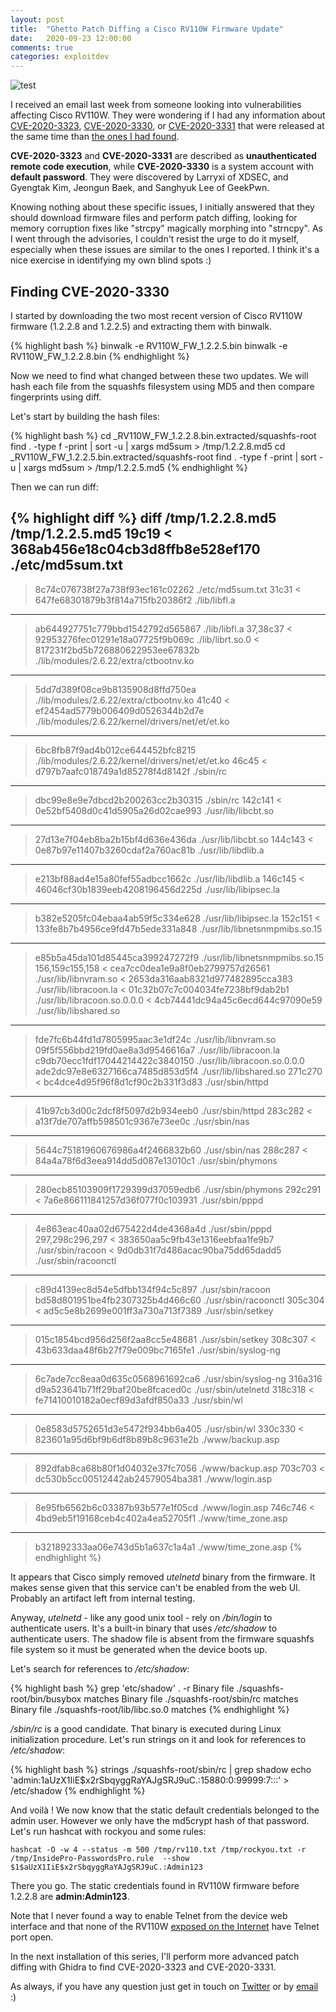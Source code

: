 ```yaml
---
layout: post
title:  "Ghetto Patch Diffing a Cisco RV110W Firmware Update"
date:   2020-09-23 12:00:00
comments: true
categories: exploitdev
---
```


![test]({{site.url}}/assets/ville100couleur_frite100sauce.jpg)

I received an email last week from someone looking into vulnerabilities affecting Cisco RV110W. They were wondering if I had any information about [CVE-2020-3323](https://cve.mitre.org/cgi-bin/cvename.cgi?name=CVE-2020-3323), [CVE-2020-3330](https://cve.mitre.org/cgi-bin/cvename.cgi?name=CVE-2020-3330), or [CVE-2020-3331](https://cve.mitre.org/cgi-bin/cvename.cgi?name=CVE-2020-3331) that were released at the same time than [the ones I had found](/exploitdev/2020/07/14/breaking-cisco-rv-again/). 

**CVE-2020-3323** and **CVE-2020-3331** are described as **unauthenticated remote code execution**, while **CVE-2020-3330** is a system account with **default password**. They were discovered by Larryxi of XDSEC, and Gyengtak Kim, Jeongun Baek, and Sanghyuk Lee of GeekPwn.

Knowing nothing about these specific issues, I initially answered that they should download firmware files and perform patch diffing, looking for memory corruption fixes like "strcpy" magically morphing into "strncpy". As I went through the advisories, I couldn't resist the urge to do it myself, especially when these issues are similar to the ones I reported. I think it's a nice exercise in identifying my own blind spots :)

## Finding CVE-2020-3330

I started by downloading the two most recent version of Cisco RV110W firmware (1.2.2.8 and 1.2.2.5) and extracting them with binwalk.

{% highlight bash %}
binwalk -e RV110W_FW_1.2.2.5.bin
binwalk -e RV110W_FW_1.2.2.8.bin
{% endhighlight %}

Now we need to find what changed between these two updates. We will hash each file from the squashfs filesystem using MD5 and then compare fingerprints using diff.

Let's start by building the hash files:

{% highlight bash %}
cd _RV110W_FW_1.2.2.8.bin.extracted/squashfs-root
find . -type f -print | sort -u | xargs md5sum > /tmp/1.2.2.8.md5
cd _RV110W_FW_1.2.2.5.bin.extracted/squashfs-root
find . -type f -print | sort -u | xargs md5sum > /tmp/1.2.2.5.md5
{% endhighlight %}

Then we can run diff:

{% highlight diff %}
diff /tmp/1.2.2.8.md5 /tmp/1.2.2.5.md5
19c19
< 368ab456e18c04cb3d8ffb8e528ef170  ./etc/md5sum.txt
---
> 8c74c076738f27a738f93ec161c02262  ./etc/md5sum.txt
31c31
< 647fe68301879b3f814a715fb20386f2  ./lib/libfl.a
---
> ab644927751c779bbd1542792d565867  ./lib/libfl.a
37,38c37
< 92953276fec01291e18a07725f9b069c  ./lib/librt.so.0
< 817231f2bd5b726880622953ee67832b  ./lib/modules/2.6.22/extra/ctbootnv.ko
---
> 5dd7d389f08ce9b8135908d8ffd750ea  ./lib/modules/2.6.22/extra/ctbootnv.ko
41c40
< ef2454ad5779b006409d0526344b2d7e  ./lib/modules/2.6.22/kernel/drivers/net/et/et.ko
---
> 6bc8fb87f9ad4b012ce644452bfc8215  ./lib/modules/2.6.22/kernel/drivers/net/et/et.ko
46c45
< d797b7aafc018749a1d85278f4d8142f  ./sbin/rc
---
> dbc99e8e9e7dbcd2b200263cc2b30315  ./sbin/rc
142c141
< 0e52bf5408d0c41d5905a26d02cae993  ./usr/lib/libcbt.so
---
> 27d13e7f04eb8ba2b15bf4d636e436da  ./usr/lib/libcbt.so
144c143
< 0e87b97e11407b3260cdaf2a760ac81b  ./usr/lib/libdlib.a
---
> e213bf88ad4e15a80fef55adbcc1662c  ./usr/lib/libdlib.a
146c145
< 46046cf30b1839eeb4208196456d225d  ./usr/lib/libipsec.la
---
> b382e5205fc04ebaa4ab59f5c334e628  ./usr/lib/libipsec.la
152c151
< 133fe8b7b4956ce9fd47b5ede331a848  ./usr/lib/libnetsnmpmibs.so.15
---
> e85b5a45da101d85445ca399247272f9  ./usr/lib/libnetsnmpmibs.so.15
156,159c155,158
< cea7cc0dea1e9a8f0eb2799757d26561  ./usr/lib/libnvram.so
< 2653da316aab8321d977482895cca383  ./usr/lib/libracoon.la
< 01c32b07c7c004034fe7238bf9dab2b1  ./usr/lib/libracoon.so.0.0.0
< 4cb74441dc94a45c6ecd644c97090e59  ./usr/lib/libshared.so
---
> fde7fc6b44fd1d7805995aac3e1df24c  ./usr/lib/libnvram.so
> 09f5f556bbd219fd0ae8a3d9546616a7  ./usr/lib/libracoon.la
> c9db70ecc1fdf17044214422c3840150  ./usr/lib/libracoon.so.0.0.0
> ade2dc97e8e6327166ca7485d853d5f4  ./usr/lib/libshared.so
271c270
< bc4dce4d95f96f8d1cf90c2b331f3d83  ./usr/sbin/httpd
---
> 41b97cb3d00c2dcf8f5097d2b934eeb0  ./usr/sbin/httpd
283c282
< a13f7de707affb598501c9367e73ee0c  ./usr/sbin/nas
---
> 5644c75181960676986a4f2466832b60  ./usr/sbin/nas
288c287
< 84a4a78f6d3eea914dd5d087e13010c1  ./usr/sbin/phymons
---
> 280ecb85103909f1729399d37059edb6  ./usr/sbin/phymons
292c291
< 7a6e866111841257d36f077f0c103931  ./usr/sbin/pppd
---
> 4e863eac40aa02d675422d4de4368a4d  ./usr/sbin/pppd
297,298c296,297
< 383650aa5c9fb43e1316eebfaa1fe9b7  ./usr/sbin/racoon
< 9d0db31f7d486acac90ba75dd65dadd5  ./usr/sbin/racoonctl
---
> c89d4139ec8d54e5dfbb134f94c5c897  ./usr/sbin/racoon
> bd58d801951be4fb2307325b4d466c60  ./usr/sbin/racoonctl
305c304
< ad5c5e8b2699e001ff3a730a713f7389  ./usr/sbin/setkey
---
> 015c1854bcd956d256f2aa8cc5e48681  ./usr/sbin/setkey
308c307
< 43b633daa48f6b27f79e009bc7165fe1  ./usr/sbin/syslog-ng
---
> 6c7ade7cc8eaa0d635c0568961692ca6  ./usr/sbin/syslog-ng
316a316
> d9a523641b71ff29baf20be8fcaced0c  ./usr/sbin/utelnetd
318c318
< fe71410010182a0ecf89d3afdf850a33  ./usr/sbin/wl
---
> 0e8583d5752651d3e5472f934bb6a405  ./usr/sbin/wl
330c330
< 823601a95d6bf9b6df8b89b8c9631e2b  ./www/backup.asp
---
> 892dfab8ca68b80f1d04032e37fc7056  ./www/backup.asp
703c703
< dc530b5cc00512442ab24579054ba381  ./www/login.asp
---
> 8e95fb6562b6c03387b93b577e1f05cd  ./www/login.asp
746c746
< 4bd9eb5f19168ceb4c402a4ea52705f1  ./www/time_zone.asp
---
> b321892333aa06e743d5b1a637c1a4a1  ./www/time_zone.asp
{% endhighlight %}

It appears that Cisco simply removed _utelnetd_ binary from the firmware. It makes sense given that this service can't be enabled from the web UI. Probably an artifact left from internal testing.

Anyway, _utelnetd_ - like any good unix tool - rely on _/bin/login_ to authenticate users. It's a built-in binary that uses _/etc/shadow_ to authenticate users. The shadow file is absent from the firmware squashfs file system so it must be generated when the device boots up.

Let's search for references to _/etc/shadow_:


{% highlight bash %}
grep 'etc/shadow' . -r
Binary file ./squashfs-root/bin/busybox matches
Binary file ./squashfs-root/sbin/rc matches
Binary file ./squashfs-root/lib/libc.so.0 matches
{% endhighlight %}

_/sbin/rc_ is a good candidate. That binary is executed during Linux initialization procedure. Let's run strings on it and look for references to _/etc/shadow_:

{% highlight bash %}
strings ./squashfs-root/sbin/rc | grep shadow
echo 'admin:$1$aUzX1IiE$x2rSbqyggRaYAJgSRJ9uC.:15880:0:99999:7:::' > /etc/shadow
{% endhighlight %}

And voilà ! We now know that the static default credentials belonged to the admin user. However we only have the md5crypt hash of that password. Let's run hashcat with rockyou and some rules:

```
hashcat -O -w 4 --status -m 500 /tmp/rv110.txt /tmp/rockyou.txt -r /tmp/InsidePro-PasswordsPro.rule  --show
$1$aUzX1IiE$x2rSbqyggRaYAJgSRJ9uC.:Admin123
```

There you go. The static credentials found in RV110W firmware before 1.2.2.8 are **admin:Admin123**.


Note that I never found a way to enable Telnet from the device web interface and that none of the RV110W [exposed on the Internet](https://www.shodan.io/search?query=ssl%3ARV110W+port%3A23) have Telnet port open.

In the next installation of this series, I'll perform more advanced patch diffing with Ghidra to find CVE-2020-3323 and CVE-2020-3331.

As always, if you have any question just get in touch on [Twitter](https://twitter.com/qkaiser) or by [email](mailto:kaiserquentin@gmail.com) :)
